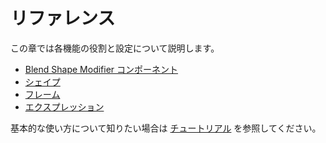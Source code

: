# リファレンス
この章では各機能の役割と設定について説明します。

- [Blend Shape Modifier コンポーネント](./blend-shape-modifier-component)
- [シェイプ](./shape)
- [フレーム](./frame)
- [エクスプレッション](./expressions/)

基本的な使い方について知りたい場合は [チュートリアル](../tutorials/) を参照してください。
